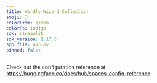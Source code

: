 ```yaml
---
title: Wordle Wizard Collection
emoji: 🧙
colorFrom: green
colorTo: indigo
sdk: streamlit
sdk_version: 1.17.0
app_file: app.py
pinned: false
---
```


Check out the configuration reference at https://huggingface.co/docs/hub/spaces-config-reference
